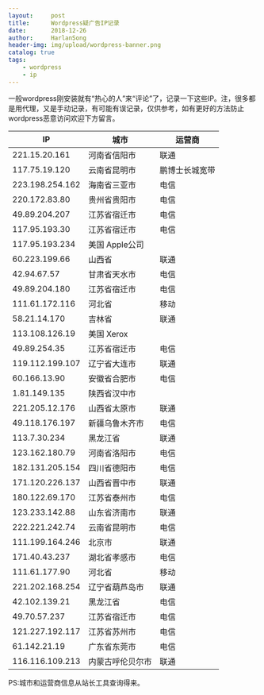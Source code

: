 ```yaml
---
layout:     post
title:      Wordpress疑广告IP记录
date:       2018-12-26
author:     HarlanSong
header-img: img/upload/wordpress-banner.png
catalog: true
tags:
    - wordpress
    - ip
---
```


一般wordpress刚安装就有“热心的人”来“评论”了，记录一下这些IP。注，很多都是用代理，又是手动记录，有可能有误记录，仅供参考，如有更好的方法防止wordpress恶意访问欢迎下方留言。

| IP|城市| 运营商|
|-----|-----|-----|
|221.15.20.161|河南省信阳市  | 联通|
|117.75.19.120|云南省昆明市 |鹏博士长城宽带 |
|223.198.254.162|海南省三亚市|电信|
|220.172.83.80|贵州省贵阳市 |电信|
|49.89.204.207|江苏省宿迁市 |电信|
|117.95.193.30|江苏省宿迁市|电信|
|117.95.193.234|美国 Apple公司||
|60.223.199.66|山西省| 联通|
|42.94.67.57|甘肃省天水市|电信|
|49.89.204.180|江苏省宿迁市|电信|
|111.61.172.116|河北省|移动|
|58.21.14.170|吉林省 |联通|
|113.108.126.19|美国 Xerox||
|49.89.254.35|江苏省宿迁市 |电信|
|119.112.199.107|辽宁省大连市|联通|
|60.166.13.90|安徽省合肥市 |电信|
|1.81.149.135|陕西省汉中市||
|221.205.12.176|山西省太原市 |联通|
|49.118.176.197|新疆乌鲁木齐市 |电信|
|113.7.30.234|黑龙江省 |联通|
|123.162.180.79|河南省洛阳市|电信|
|182.131.205.154|四川省德阳市|电信|
|171.120.226.137|山西省晋中市|联通|
|180.122.69.170|江苏省泰州市|电信|
|123.233.142.88|山东省济南市 |联通|
|222.221.242.74|云南省昆明市|电信|
|111.199.164.246|北京市|联通|
|171.40.43.237|湖北省孝感市|电信|
|111.61.177.90|河北省 |移动|
|221.202.168.254|辽宁省葫芦岛市 |联通|
|42.102.139.21|黑龙江省|电信|
|49.70.57.237|江苏省宿迁市 |电信|
|121.227.192.117 |江苏省苏州市 |电信|
|61.142.21.19|广东省东莞市 |电信|
|116.116.109.213|内蒙古呼伦贝尔市 |联通|

PS:城市和运营商信息从站长工具查询得来。